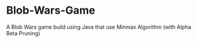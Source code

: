 # Blob-Wars-Game
A Blob Wars game build using Java that use Minmax Algorithm (with Alpha Beta Pruning)
